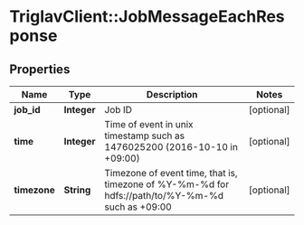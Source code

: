 # TriglavClient::JobMessageEachResponse

## Properties
Name | Type | Description | Notes
------------ | ------------- | ------------- | -------------
**job_id** | **Integer** | Job ID | [optional] 
**time** | **Integer** | Time of event in unix timestamp such as 1476025200 (2016-10-10 in +09:00) | [optional] 
**timezone** | **String** | Timezone of event time, that is, timezone of %Y-%m-%d for hdfs://path/to/%Y-%m-%d such as +09:00 | [optional] 


